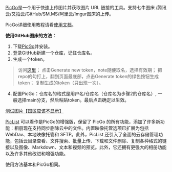 [PicGo](https://github.com/Molunerfinn/PicGo)是一个用于快速上传图片并获取图片 URL 链接的工具。支持七牛图床 /腾讯云/又拍云/GitHub/SM.MS/阿里云/Imgur图床的上传。

PicGo详细使用教程请看[使用文档](https://picgo.github.io/PicGo-Doc/)。

**使用GitHub图床的方法：**
1. 下载[PicGo](https://github.com/Molunerfinn/PicGo/releases)并安装。
2. 登录GitHub新建一个仓库，记住仓库名。
3. 生成一个token。
> 访问[这里](https://github.com/settings/tokens)；
> 点击Generate new token，note随便取名，选择有效期；
> 把repo的勾打上，翻到页面最底部，点击Generate token的绿色按钮生成token；
> 复制生成的token（只出现一次）。
4. 配置PicGo：仓库名的格式是用户名/仓库名（仓库名为步骤2的仓库名）, 一般选择main分支，然后粘贴token。最后点击确定以生效。

[测试图片【国区应该不显示】](https://raw.githubusercontent.com/JIALIKEMENG/picgo/master/Gallery-Simplicity-05.jpg)

[PicList](https://github.com/Kuingsmile/PicList) 可以看作是PicGo的增强版，保留了 PicGo 的所有功能，添加了许多新功能：相册现在支持同步删除云中的文件。内置映像托管选项已扩展为包括 WebDav、本地映像托管和 SFTP。此外，PicList 还引入了全面的云存储管理功能，包括云目录查看、文件搜索、批量上传、下载和文件删除、复制各种格式的链接以及图像、Markdown、文本和视频的预览。此外，它还拥有更强大的相册功能以及许多其他改进和增强功能。

使用方法基本和PicGo相同。
